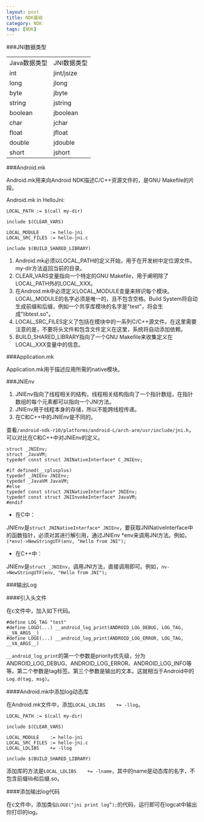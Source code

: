 ```yaml
---
layout: post
title: NDK基础
category: NDK
tags: [NDK]
---
```


###JNI数据类型

<table>
	<tr>
		<td>Java数据类型</td>
		<td>JNI数据类型</td>
	</tr>
	<tr>
		<td>int</td>
		<td>jint/jsize</td>
	</tr>
	<tr>
		<td>long</td>
		<td>jlong</td>
	</tr>
	<tr>
		<td>byte</td>
		<td>jbyte</td>
	</tr>
	<tr>
		<td>string</td>
		<td>jstring</td>
	</tr>
	<tr>
		<td>boolean</td>
		<td>jboolean</td>
	</tr>
	<tr>
		<td>char</td>
		<td>jchar</td>
	</tr>
	<tr>
		<td>float</td>
		<td>jfloat</td>
	</tr>
	<tr>
		<td>double</td>
		<td>jdouble</td>
	</tr>
	<tr>
		<td>short</td>
		<td>jshort</td>
	</tr>
</table>

###Android.mk

Android.mk用来向Android NDK描述C/C++资源文件的，是GNU Makefile的片段。

Android.mk in HelloJni:

	LOCAL_PATH := $(call my-dir)

	include $(CLEAR_VARS)

	LOCAL_MODULE    := hello-jni
	LOCAL_SRC_FILES := hello-jni.c

	include $(BUILD_SHARED_LIBRARY)
	
1. Android.mk必须以LOCAL_PATH的定义开始，用于在开发树中定位源文件。my-dir方法返回当前的目录。
2. CLEAR_VARS变量指向一个特定的GNU Makefile，用于阐明除了LOCAL_PATH外的LOCAL_XXX。
3. 在Android.mk中必须定义LOCAL_MODULE变量来辨识每个模块。LOCAL_MODULE的名字必须是唯一的，且不包含空格。Build System将自动生成前缀和后缀，例如一个共享库模块的名字是"test"，将会生成"libtest.so"。
4. LOCAL_SRC_FILES定义了包括在模块中的一系列C/C++源文件。在这里需要注意的是，不要将头文件和包含文件定义在这里，系统将自动添加依赖。
5. BUILD_SHARED_LIBRARY指向了一个GNU Makefile来收集定义在LOCAL_XXX变量中的信息。

###Application.mk

Application.mk用于描述应用所需的native模块。

###JNIEnv

1. JNIEnv指向了线程相关的结构，线程相关结构指向了一个指针数组，在指针数组的每个元素都可以指向一个JNI方法。
2. JNIEnv用于线程本身的存储，所以不能跨线程传递。
3. 在C和C++中的JNIEnv是不同的。

查看`/android-ndk-r10/platforms/android-L/arch-arm/usr/include/jni.h`，可以对比在C和C++中对JNIEnv的定义。

	struct _JNIEnv;
	struct _JavaVM;
	typedef const struct JNINativeInterface* C_JNIEnv;

	#if defined(__cplusplus)
	typedef _JNIEnv JNIEnv;
	typedef _JavaVM JavaVM;
	#else
	typedef const struct JNINativeInterface* JNIEnv;
	typedef const struct JNIInvokeInterface* JavaVM;
	#endif
* 在C中：

JNIEnv是`struct JNINativeInterface* JNIEnv`，要获取JNINativeInterface中的函数指针，必须对其进行解引用，通过JNIEnv *env来调用JNI方法。例如，`(*env)->NewStringUTF(env, "Hello from JNI");`

* 在C++中：

JNIEnv是`struct _JNIEnv`，调用JNI方法，直接调用即可。例如，`nv->NewStringUTF(env, "Hello from JNI");`

###输出Log

####引入头文件

在c文件中，加入如下代码。

	#define LOG_TAG "test"
	#define LOGD(...) __android_log_print(ANDROID_LOG_DEBUG, LOG_TAG, __VA_ARGS__)
	#define LOGE(...) __android_log_print(ANDROID_LOG_ERROR, LOG_TAG, __VA_ARGS__)
	
`__android_log_print`的第一个参数是priority优先级，分为ANDROID_LOG_DEBUG、ANDROID_LOG_ERROR、ANDROID_LOG_INFO等等。第二个参数是tag标签。第三个参数是输出的文本。这就相当于Android中的`Log.d(tag, msg)`。

####Android.mk中添加log动态库

在Android.mk文件中，添加`LOCAL_LDLIBS    += -llog`。

	LOCAL_PATH := $(call my-dir)

	include $(CLEAR_VARS)

	LOCAL_MODULE    := hello-jni
	LOCAL_SRC_FILES := hello-jni.c
	LOCAL_LDLIBS    += -llog

	include $(BUILD_SHARED_LIBRARY)
添加库的方法是`LOCAL_LDLIBS    += -lname`，其中的name是动态库的名字，不包含前缀lib和后缀.so。

####添加输出log代码

在c文件中，添加类似`LOGE("jni print log”);`的代码，运行即可在logcat中输出你打印的log。

